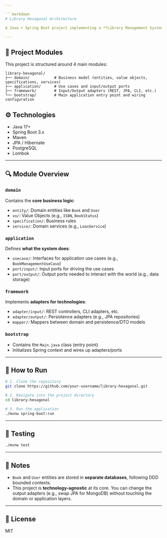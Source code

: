 ```yaml
---

```markdown
# Library Hexagonal Architecture

A Java + Spring Boot project implementing a **Library Management System** using the principles of **Hexagonal Architecture (Ports & Adapters)**.

---
```


## 📁 Project Modules

This project is structured around 4 main modules:

```
library-hexagonal/
├── domain/           # Business model (entities, value objects, specifications, services)
├── application/      # Use cases and input/output ports
├── framework/        # Input/Output adapters (REST, JPA, CLI, etc.)
└── bootstrap/        # Main application entry point and wiring configuration
```


## ⚙️ Technologies

- Java 17+
- Spring Boot 3.x
- Maven
- JPA / Hibernate
- PostgreSQL
- Lombok

---

## 🔍 Module Overview

### `domain`
Contains the **core business logic**:
- `entity/`: Domain entities like `Book` and `User`
- `vo/`: Value Objects (e.g., `ISBN`, `BookStatus`)
- `specification/`: Business rules
- `service/`: Domain services (e.g., `LoanService`)

### `application`
Defines **what the system does**:
- `usecase/`: Interfaces for application use cases (e.g., `BookManagementUseCase`)
- `port/input/`: Input ports for driving the use cases
- `port/output/`: Output ports needed to interact with the world (e.g., data storage)

### `framework`
Implements **adapters for technologies**:
- `adapter/input/`: REST controllers, CLI adapters, etc.
- `adapter/output/`: Persistence adapters (e.g., JPA repositories)
- `mapper/`: Mappers between domain and persistence/DTO models

### `bootstrap`
- Contains the `Main.java` class (entry point)
- Initializes Spring context and wires up adapters/ports

---

## 🚀 How to Run

```bash
# 1. Clone the repository
git clone https://github.com/your-username/library-hexagonal.git

# 2. Navigate into the project directory
cd library-hexagonal

# 3. Run the application
./mvnw spring-boot:run
```

---

## 🧪 Testing

```bash
./mvnw test
```

---

## 📌 Notes

- `Book` and `User` entities are stored in **separate databases**, following DDD bounded contexts.
- This project is **technology-agnostic** at its core. You can change the output adapters (e.g., swap JPA for MongoDB) without touching the domain or application layers.

---

## 📄 License

MIT

